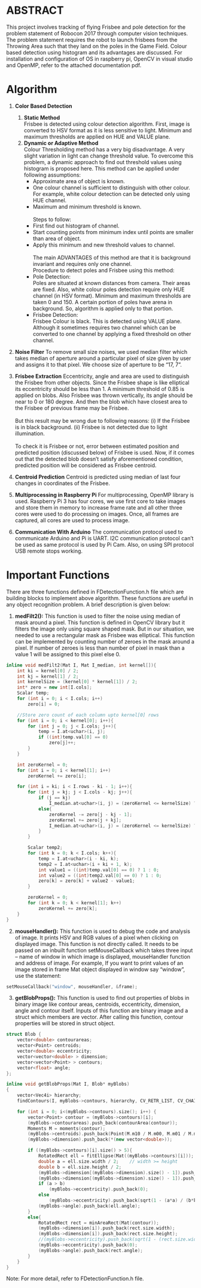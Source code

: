 # ABSTRACT

This project involves tracking of flying Frisbee and pole detection for the problem statement of Robocon 2017 through computer vision techniques. The problem statement requires the robot to launch frisbees from the Throwing Area such that they land on the poles in the Game Field. Colour based detection using histogram and its advantages are discussed. For installation and configuration of OS in raspberry pi, OpenCV in visual studio and OpenMP, refer to the attached documentation pdf.

# Algorithm

1. <b>Color Based Detection</b>
    1. <b>Static Method</b><br />
    Frisbee is detected using colour detection algorithm. First, image is converted to HSV format as it is less sensitive to light. Minimum and maximum thresholds are applied on HUE and VALUE plane.  
    2. <b>Dynamic or Adaptive Method</b><br />
    Colour Thresholding method has a very big disadvantage. A very slight variation in light can change threshold value. To overcome this problem, a dynamic approach to find out threshold values using histogram is proposed here. This method can be applied under following assumptions: 
        * Approximate area of object is known.
        * One colour channel is sufficient to distinguish with other colour. For example, white colour detection can be detected only using HUE channel.
        * Maximum and minimum threshold is known.<br /><br />
    Steps to follow:
        * First find out histogram of channel.
        * Start counting points from minimum index until points are smaller than area of object.
        * Apply this minimum and new threshold values to channel.<br /><br />
    The main ADVANTAGES of this method are that it is background invariant and requires only one channel.<br />
    Procedure to detect poles and Frisbee using this method:
        * Pole Detection:<br />
        Poles are situated at known distances from camera. Their areas are fixed. Also, white colour poles detection require only HUE channel (in HSV format). Minimum and maximum thresholds are taken 0 and 150. A certain portion of poles have arena in background. So, algorithm is applied only to that portion.
        * Frisbee Detection:<br />
        Frisbee Colour is black. This is detected using VALUE plane. Although it sometimes requires two channel which can be converted to one channel by applying a fixed threshold on other channel.
        
2. <b>Noise Filter</b>
To remove small size noises, we used median filter which takes median of aperture around a particular pixel of size given by user and assigns it to that pixel. We choose size of aperture to be “17, 7”.

3. <b>Frisbee Extraction</b>
Eccentricity, angle and area are used to distinguish the Frisbee from other objects. Since the Frisbee shape is like elliptical its eccentricity should be less than 1. A minimum threshold of 0.85 is applied on blobs. Also Frisbee was thrown vertically, its angle should be near to 0 or 180 degree. And then the blob which have closest area to the Frisbee of previous frame may be Frisbee.<br /><br />
But this result may be wrong due to following reasons: \(i) If the Frisbee is in black background. \(ii) Frisbee is not detected due to light illumination.<br /><br />
To check it is Frisbee or not, error between estimated position and predicted position (discussed below) of Frisbee is used. Now, if it comes out that the detected blob doesn’t satisfy aforementioned condition, predicted position will be considered as Frisbee centroid.

4. <b>Centroid Prediction</b>
Centroid is predicted using median of last four changes in coordinates of the Frisbee.

5. <b>Multiprocessing in Raspberry Pi</b>
For multiprocessing, OpenMP library is used. Raspberry Pi 3 has four cores, we use first core to take images and store them in memory to increase frame rate and all other three cores were used to do processing on images. Once, all frames are captured, all cores are used to process image.

6. <b>Communication With Arduino</b>
The communication protocol used to communicate Arduino and Pi is UART. I2C communication protocol can’t be used as same protocol is used by Pi Cam. Also, on using SPI protocol USB remote stops working.

# Important Functions

There are three functions defined in FDetectionFunction.h file which are building blocks to implement above algorithm. These functions are useful in any object recognition problem. A brief description is given below:
1. <b>medFilt2():</b> This function is used to filter the noise using median of mask around a pixel. This function is defined in OpenCV library but it filters the image only using square shaped mask. But in our situation, we needed to use a rectangular mask as Frisbee was elliptical. This function can be implemented by counting number of zeroes in the mask around a pixel. If number of zeroes is less than number of pixel in mask than a value 1 will be assigned to this pixel else 0. 

```c++
inline void medFilt2(Mat I, Mat I_median, int kernel[]){
	int ki = kernel[0] / 2;
	int kj = kernel[1] / 2;
	int kernelSize = (kernel[0] * kernel[1]) / 2;
	int* zero = new int[I.cols];
	Scalar temp;
	for (int i = 0; i < I.cols; i++)
		zero[i] = 0;

	//Store zero count of each column upto kernel[0] rows 
	for (int i = 0; i < kernel[0]; i++){
		for (int j = 0; j < I.cols; j++){
			temp = I.at<uchar>(i, j);
			if ((int)temp.val[0] == 0)
				zero[j]++;
		}
	}

	int zeroKernel = 0;
	for (int i = 0; i < kernel[1]; i++)
		zeroKernel += zero[i];

	for (int i = ki; i < I.rows - ki - 1; i++){
		for (int j = kj; j < I.cols - kj; j++){
			if (j == kj)
				I_median.at<uchar>(i, j) = (zeroKernel <= kernelSize) ? 255 : 0;
			else{
				zeroKernel -= zero[j - kj - 1];
				zeroKernel += zero[j + kj];
				I_median.at<uchar>(i, j) = (zeroKernel <= kernelSize) ? 255 : 0;
			}
		}

		Scalar temp2;
		for (int k = 0; k < I.cols; k++){
			temp = I.at<uchar>(i - ki, k);
			temp2 = I.at<uchar>(i + ki + 1, k);
			int value1 = ((int)temp.val[0] == 0) ? 1 : 0;
			int value2 = ((int)temp2.val[0] == 0) ? 1 : 0;
			zero[k] = zero[k] + value2 - value1;
		}

		zeroKernel = 0;
		for (int k = 0; k < kernel[1]; k++)
			zeroKernel += zero[k];
	}
}
```
2. <b>mouseHandler():</b> This function is used to debug the code and analysis of image. It prints HSV and RGB values of a pixel when clicking on displayed image. This function is not directly called. It needs to be passed on an inbuilt function setMouseCallback which takes three input – name of window in which image is displayed, mouseHandler function and address of image. For example, If you want to print values of an image stored in frame Mat object displayed in window say “window”, use the statement:
```c++
setMouseCallback("window", mouseHandler, &frame);
```
3. <b>getBlobProps():</b>	This function is used to find out properties of blobs in binary image like contour areas, centroids, eccentricity, dimension, angle and contour itself. Inputs of this function are binary image and a struct which members are vector. After calling this function, contour properties will be stored in struct object.
```c++
struct Blob {
	vector<double> contourareas;
	vector<Point> centroids;
	vector<double> eccentricity;
	vector<vector<double> > dimension;
	vector<vector<Point> > contours;
	vector<float> angle;
};

inline void getBlobProps(Mat I, Blob* myBlobs)
{
	vector<Vec4i> hierarchy;
	findContours(I, myBlobs->contours, hierarchy, CV_RETR_LIST, CV_CHAIN_APPROX_SIMPLE, Point(0, 0));

	for (int i = 0; i<(myBlobs->contours).size(); i++) {
		vector<Point> contour = (myBlobs->contours)[i];
		(myBlobs->contourareas).push_back(contourArea(contour));
		Moments M = moments(contour);
		(myBlobs->centroids).push_back(Point(M.m10 / M.m00, M.m01 / M.m00));
		(myBlobs->dimension).push_back(*(new vector<double>));

		if ((myBlobs->contours)[i].size() > 5){
			RotatedRect ell = fitEllipse(Mat((myBlobs->contours)[i]));
			double a = ell.size.width / 2;    // width >= height
			double b = ell.size.height / 2;
			(myBlobs->dimension[(myBlobs->dimension).size() - 1]).push_back(ell.size.width);
			(myBlobs->dimension[(myBlobs->dimension).size() - 1]).push_back(ell.size.height);
			if (a > b)
				(myBlobs->eccentricity).push_back(0);
			else
				(myBlobs->eccentricity).push_back(sqrt(1 - (a*a) / (b*b)));
			(myBlobs->angle).push_back(ell.angle);
		}
		else{
			RotatedRect rect = minAreaRect(Mat(contour));
			(myBlobs->dimension[i]).push_back(rect.size.width);
			(myBlobs->dimension[i]).push_back(rect.size.height);
			//(myBlobs->eccentricity).push_back(sqrt(1 - (rect.size.width*rect.size.width) / (rect.size.height*rect.size.height)));
			(myBlobs->eccentricity).push_back(0);
			(myBlobs->angle).push_back(rect.angle);
		}
	}
}
```
Note: For more detail, refer to FDetectionFunction.h file.
